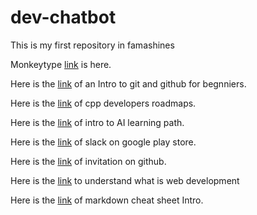 # dev-chatbot
This is my first repository in famashines
 
 Monkeytype [link](https://github.com/famashines/dev-chatbot.git) is here. 

 Here is the [link](https://kirtan2004.hashnode.dev/an-intro-to-git-and-github-for-beginners) of an Intro to git and github for begnniers.

 Here is the [link](https://miro.com/app/board/o9J_lpap34Q=/) of cpp developers roadmaps.

Here is the [link](https://www.cloudskillsboost.google/paths/118) of intro to AI learning path.

Here is the [link](https://play.google.com/store/apps/details?id=com.Slack) of slack on google play store.

Here is the [link](https://github.com/famashines/dev-setup) of invitation on github.

Here is the [link](https://go-techsolution.hashnode.dev/lets-understand-what-is-web-development) to understand what is web development

Here is the [link](https://www.freecodecamp.org/news/markdown-cheat-sheet/) of markdown cheat sheet Intro.

